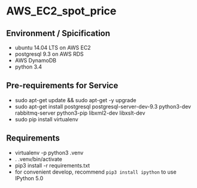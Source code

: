# AWS_EC2_spot_price

## Environment / Spicification

- ubuntu 14.04 LTS on AWS EC2
- postgresql 9.3 on AWS RDS
- AWS DynamoDB
- python 3.4

## Pre-requirements for Service

- sudo apt-get update && sudo apt-get -y upgrade
- sudo apt-get install postgresql postgresql-server-dev-9.3 python3-dev rabbitmq-server python3-pip libxml2-dev libxslt-dev
- sudo pip install virtualenv

## Requirements

- virtualenv -p python3 .venv
- . .venv/bin/activate
- pip3 install -r requirements.txt
- for convenient develop, recommend `pip3 install ipython` to use IPython 5.0
